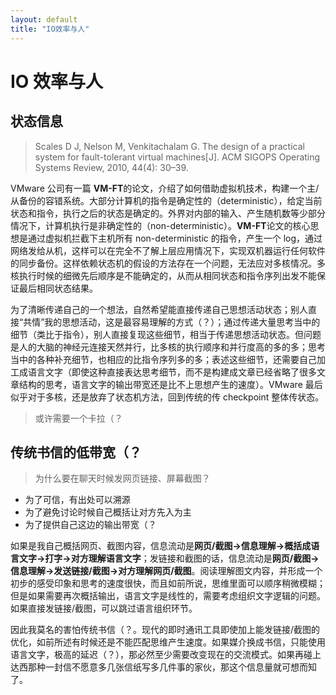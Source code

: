 ```yaml
---
layout: default
title: "IO效率与人"
---
```


# IO 效率与人

## 状态信息

> Scales D J, Nelson M, Venkitachalam G. The design of a practical system for fault-tolerant virtual machines[J]. ACM SIGOPS Operating Systems Review, 2010, 44(4): 30–39.

VMware 公司有一篇 **VM-FT**的论文，介绍了如何借助虚拟机技术，构建一个主/从备份的容错系统。大部分计算机的指令是确定性的（deterministic），给定当前状态和指令，执行之后的状态是确定的。外界对内部的输入、产生随机数等少部分情况下，计算机执行是非确定性的（non-deterministic）。**VM-FT**论文的核心思想是通过虚拟机拦截下主机所有 non-deterministic 的指令，产生一个 log，通过网络发给从机，这样可以在完全不了解上层应用情况下，实现双机器运行任何软件的同步备份。这样依赖状态机的假设的方法存在一个问题，无法应对多核情况。多核执行时候的细微先后顺序是不能确定的，从而从相同状态和指令序列出发不能保证最后相同状态结果。

为了清晰传递自己的一个想法，自然希望能直接传递自己思想活动状态；别人直接“共情”我的思想活动，这是最容易理解的方式（？）；通过传递大量思考当中的细节（类比于指令），别人直接复现这些细节，相当于传递思想活动状态。但问题是人的大脑的神经元连接天然并行，比多核的执行顺序和并行度高的多的多；思考当中的各种补充细节，也相应的比指令序列多的多；表述这些细节，还需要自己加工成语言文字（即使这种直接表达思考细节，而不是构建成文章已经省略了很多文章结构的思考，语言文字的输出带宽还是比不上思想产生的速度）。VMware 最后似乎对于多核，还是放弃了状态机方法，回到传统的传 checkpoint 整体传状态。

> 或许需要一个卡拉（？

## 传统书信的低带宽（？

> 为什么要在聊天时候发网页链接、屏幕截图？

- 为了可信，有出处可以溯源
- 为了避免讨论时候自己概括让对方先入为主
- 为了提供自己这边的输出带宽（？

如果是我自己概括网页、截图内容，信息流动是**网页/截图->信息理解->概括成语言文字->打字->对方理解语言文字**；发链接和截图的话，信息流动是**网页/截图->信息理解->发送链接/截图->对方理解网页/截图**。阅读理解图文内容，并形成一个初步的感受印象和思考的速度很快，而且如前所说，思维里面可以顺序稍微模糊；但是如果需要再次概括输出，语言文字是线性的，需要考虑组织文字逻辑的问题。如果直接发链接/截图，可以跳过语言组织环节。

因此我莫名的害怕传统书信（？。现代的即时通讯工具即使加上能发链接/截图的优化，如前所述有时候还是不能匹配思维产生速度。如果媒介换成书信，只能使用语言文字，极高的延迟（？），那必然至少需要改变现在的交流模式。如果再碰上达西那种一封信不愿意多几张信纸写多几件事的家伙，那这个信息量就可想而知了。
